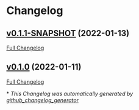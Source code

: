 # Changelog

## [v0.1.1-SNAPSHOT](https://github.com/NASA-PDS/registry-loader/tree/v0.1.1-SNAPSHOT) (2022-01-13)

[Full Changelog](https://github.com/NASA-PDS/registry-loader/compare/v0.1.0...v0.1.1-SNAPSHOT)

## [v0.1.0](https://github.com/NASA-PDS/registry-loader/tree/v0.1.0) (2022-01-11)

[Full Changelog](https://github.com/NASA-PDS/registry-loader/compare/94da5387d0ac1d151b09f809652131d407c950de...v0.1.0)



\* *This Changelog was automatically generated by [github_changelog_generator](https://github.com/github-changelog-generator/github-changelog-generator)*
